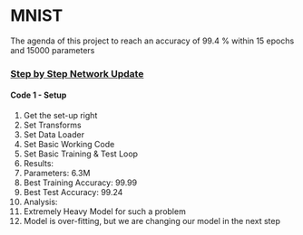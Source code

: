# MNIST
The agenda of this project to reach an accuracy of 99.4 % within 15 epochs and 15000 parameters

### [**Step by Step Network Update**](https://docs.google.com/spreadsheets/d/1NUM1eW6RdCb2L5-g2rbJ2UoGToiRC5IRQzwvw-CcVtU)

#### **Code 1 - Setup**

1. Get the set-up right
2. Set Transforms
3. Set Data Loader
4. Set Basic Working Code
5. Set Basic Training  & Test Loop
6. Results:
  1. Parameters: 6.3M
  2. Best Training Accuracy: 99.99
  3. Best Test Accuracy: 99.24
7. Analysis:
  1. Extremely Heavy Model for such a problem
  2. Model is over-fitting, but we are changing our model in the next step
